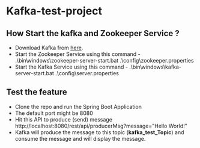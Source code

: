 # Kafka-test-project

## How Start the kafka and Zookeeper Service ?
- Download Kafka from [here](https://kafka.apache.org/downloads).
- Start the Zookeeper Service using this command - .\bin\windows\zookeeper-server-start.bat .\config\zookeeper.properties
- Start the Kafka Service using this command - .\bin\windows\kafka-server-start.bat .\config\server.properties

## Test the feature
-  Clone the repo and run the Spring Boot Application
- The default port might be 8080
- Hit this API to produce (send) message http://localhost:8080/rest/api/producerMsg?message="Hello World!"
- Kafka will produce the message to this topic (**kafka_test_Topic**) and consume the message and will display the message.